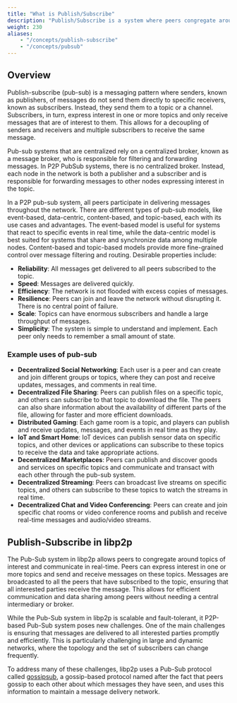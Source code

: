```yaml
---
title: "What is Publish/Subscribe"
description: "Publish/Subscribe is a system where peers congregate around topics they are interested in. Peers interested in a topic are said to be subscribed to that topic. Learn about how peers can message data in libp2p."
weight: 230
aliases:
    - "/concepts/publish-subscribe"
    - "/concepts/pubsub"
---
```


## Overview

Publish-subscribe (pub-sub) is a messaging pattern where senders, known as publishers,
of messages do not send them directly to specific receivers, known as subscribers.
Instead, they send them to a topic or a channel. Subscribers, in turn, express interest
in one or more topics and only receive messages that are of interest to them.
This allows for a decoupling of senders and receivers and multiple subscribers to receive
the same message.

Pub-sub systems that are centralized rely on a centralized broker, known as a message
broker, who is responsible for filtering and forwarding messages. In P2P PubSub systems,
there is no centralized broker. Instead, each node in the network is both a publisher and
a subscriber and is responsible for forwarding messages to other nodes expressing interest
in the topic.

In a P2P pub-sub system, all peers participate in delivering messages throughout the network.
There are different types of pub-sub models, like event-based, data-centric, content-based,
and topic-based, each with its use cases and advantages. The event-based model is useful for
systems that react to specific events in real time, while the data-centric model is best suited
for systems that share and synchronize data among multiple nodes. Content-based and topic-based
models provide more fine-grained control over message filtering and routing. Desirable properties
include:

- **Reliability**: All messages get delivered to all peers subscribed to the topic.
- **Speed**: Messages are delivered quickly.
- **Efficiency**: The network is not flooded with excess copies of messages.
- **Resilience**: Peers can join and leave the network without disrupting it.
  There is no central point of failure.
- **Scale**: Topics can have enormous subscribers and handle a large throughput of messages.
- **Simplicity**: The system is simple to understand and implement. Each peer only needs to
  remember a small amount of state.

### Example uses of pub-sub

- **Decentralized Social Networking**: Each user is a peer and can create and join different
  groups or topics, where they can post and receive updates, messages, and comments in real time.
- **Decentralized File Sharing**: Peers can publish files on a specific topic, and others can subscribe
  to  that topic to download the file. The peers can also share information about the availability
  of different parts of the file, allowing for faster and more efficient downloads.
- **Distributed Gaming**: Each game room is a topic, and players can publish and receive updates,
  messages, and events in real time as they play.
- **IoT and Smart Home**: IoT devices can publish sensor data on specific topics, and other devices or
  applications can subscribe to these topics to receive the data and take appropriate actions.
- **Decentralized Marketplaces**: Peers can publish and discover goods and services on specific topics
  and communicate and transact with each other through the pub-sub system.
- **Decentralized Streaming**: Peers can broadcast live streams on specific topics, and others can subscribe
  to these topics to watch the streams in real time.
- **Decentralized Chat and Video Conferencing**: Peers can create and join specific chat rooms or video
  conference rooms and publish and receive real-time messages and audio/video streams.

## Publish-Subscribe in libp2p

The Pub-Sub system in libp2p allows peers to congregate around topics of interest and communicate in
real-time. Peers can express interest in one or more topics and send and receive messages on these topics.
Messages are broadcasted to all the peers that have subscribed to the topic, ensuring that all interested
parties receive the message. This allows for efficient communication and data sharing among peers without
needing a central intermediary or broker.

While the Pub-Sub system in libp2p is scalable and fault-tolerant, it P2P-based Pub-Sub system poses new
challenges. One of the main challenges is ensuring that messages are delivered to all interested parties
promptly and efficiently. This is particularly challenging in large and dynamic networks, where the topology
and the set of subscribers can change frequently.

To address many of these challenges, libp2p uses a Pub-Sub protocol called [gossipsub](gossipsub.md),
a gossip-based protocol named after the fact that peers gossip to each other about which messages they
have seen, and uses this information to maintain a message delivery network.

